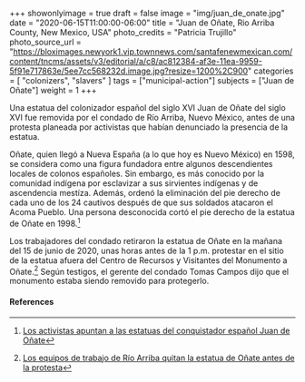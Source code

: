 +++
showonlyimage = true
draft = false
image = "img/juan_de_onate.jpg"
date = "2020-06-15T11:00:00-06:00"
title = "Juan de Oñate, Rio Arriba County, New Mexico, USA"
photo_credits = "Patricia Trujillo"
photo_source_url = "https://bloximages.newyork1.vip.townnews.com/santafenewmexican.com/content/tncms/assets/v3/editorial/a/c8/ac812384-af3e-11ea-9959-5f91e717863e/5ee7cc568232d.image.jpg?resize=1200%2C900"
categories = [ "colonizers", "slavers" ]
tags = ["municipal-action"]
subjects = ["Juan de Oñate"]
weight = 1
+++

Una estatua del colonizador español del siglo XVI Juan de Oñate del siglo XVI fue removida por el condado de Río Arriba, Nuevo México, antes de una protesta planeada por activistas que habían denunciado la presencia de la estatua.

<!-- more -->

Oñate, quien llegó a Nueva España (a lo que hoy es Nuevo México) en 1598, se considera como una figura fundadora entre algunos descendientes locales de colonos españoles. Sin embargo, es más conocido por la comunidad indígena por esclavizar a sus sirvientes indígenas y de ascendencia mestíza. Además, ordenó la eliminación del pie derecho de cada uno de los 24 cautivos después de que sus soldados atacaron el Acoma Pueblo. Una persona desconocida cortó el pie derecho de la estatua de Oñate en 1998.[^1]

Los trabajadores del condado retiraron la estatua de Oñate en la mañana del 15 de junio de 2020, unas horas antes de la 1 p.m. protestar en el sitio de la estatua afuera del Centro de Recursos y Visitantes del Monumento a Oñate.[^2] Según testigos, el gerente del condado Tomas Campos dijo que el monumento estaba siendo removido para protegerlo.

#### References

[^1]: [Los activistas apuntan a las estatuas del conquistador español Juan de Oñate](https://www.santafenewmexican.com/news/local_news/activists-take-aim-at-statues-of-spanish-conqueror-juan-de-o-ate/article_80575c3a-44ec-58f2-8d56-521f64ba542e.html)

[^2]: [Los equipos de trabajo de Río Arriba quitan la estatua de Oñate antes de la protesta](https://www.santafenewmexican.com/news/local_news/work-crews-take-down-o-ate-statue/article_41428204-af3c-11ea-b12b-c33ed0b5b099.html)
